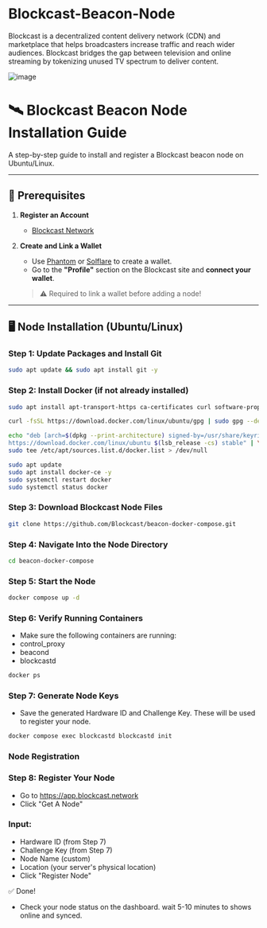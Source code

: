 # Blockcast-Beacon-Node
Blockcast is a decentralized content delivery network (CDN) and marketplace that helps broadcasters increase traffic and reach wider audiences. Blockcast bridges the gap between television and online streaming by tokenizing unused TV spectrum to deliver content.

![image](https://github.com/user-attachments/assets/3bf223d5-8af7-4fad-a708-ede119416564)



# 🛰️ Blockcast Beacon Node Installation Guide

A step-by-step guide to install and register a Blockcast beacon node on Ubuntu/Linux.

---

## 📌 Prerequisites

1. **Register an Account**
   - [Blockcast Network](https://app.blockcast.network?referral-code=0oP2QK)

2. **Create and Link a Wallet**
   - Use [Phantom](https://phantom.app) or [Solflare](https://solflare.com) to create a wallet.
   - Go to the **"Profile"** section on the Blockcast site and **connect your wallet**.
   > ⚠️ Required to link a wallet before adding a node!

---

## 🖥️ Node Installation (Ubuntu/Linux)

### Step 1: Update Packages and Install Git
```bash
sudo apt update && sudo apt install git -y
```

### Step 2: Install Docker (if not already installed)
```bash
sudo apt install apt-transport-https ca-certificates curl software-properties-common -y

curl -fsSL https://download.docker.com/linux/ubuntu/gpg | sudo gpg --dearmor -o /usr/share/keyrings/docker-archive-keyring.gpg

echo "deb [arch=$(dpkg --print-architecture) signed-by=/usr/share/keyrings/docker-archive-keyring.gpg] \
https://download.docker.com/linux/ubuntu $(lsb_release -cs) stable" | \
sudo tee /etc/apt/sources.list.d/docker.list > /dev/null

sudo apt update
sudo apt install docker-ce -y
sudo systemctl restart docker
sudo systemctl status docker
```

### Step 3: Download Blockcast Node Files
```bash
git clone https://github.com/Blockcast/beacon-docker-compose.git
```

### Step 4: Navigate Into the Node Directory
```bash
cd beacon-docker-compose
```

### Step 5: Start the Node
```bash
docker compose up -d
```

### Step 6: Verify Running Containers
- Make sure the following containers are running:
- control_proxy
- beacond
- blockcastd

```bash
docker ps
```

### Step 7: Generate Node Keys
- Save the generated Hardware ID and Challenge Key. These will be used to register your node.
```bash
docker compose exec blockcastd blockcastd init
```

### Node Registration
### Step 8: Register Your Node
- Go to https://app.blockcast.network
- Click "Get A Node"
### Input:

- Hardware ID (from Step 7)
- Challenge Key (from Step 7)
- Node Name (custom)
- Location (your server's physical location)
- Click "Register Node"

✅ Done!
- Check your node status on the dashboard. wait 5-10 minutes to shows online and synced.
































